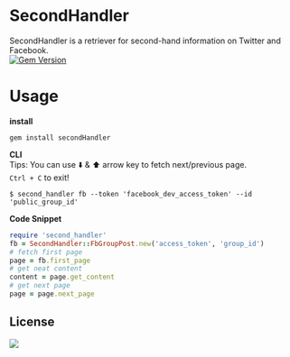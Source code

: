 SecondHandler
==
SecondHandler is a retriever for second-hand information on Twitter and Facebook.  
[![Gem Version](https://badge.fury.io/rb/secondHandler.svg)](https://badge.fury.io/rb/secondHandler)

Usage
==
**install**
```shell
gem install secondHandler
```
**CLI**  
Tips: You can use :arrow_down: & :arrow_up: arrow key to fetch next/previous page.  
`Ctrl + C` to exit!
```shell
$ second_handler fb --token 'facebook_dev_access_token' --id 'public_group_id'
```
**Code Snippet**
```ruby
require 'second_handler'
fb = SecondHandler::FbGroupPost.new('access_token', 'group_id')
# fetch first page
page = fb.first_page
# get neat content
content = page.get_content
# get next page
page = page.next_page
```

## License

![](https://img.shields.io/packagist/l/doctrine/orm.svg)
